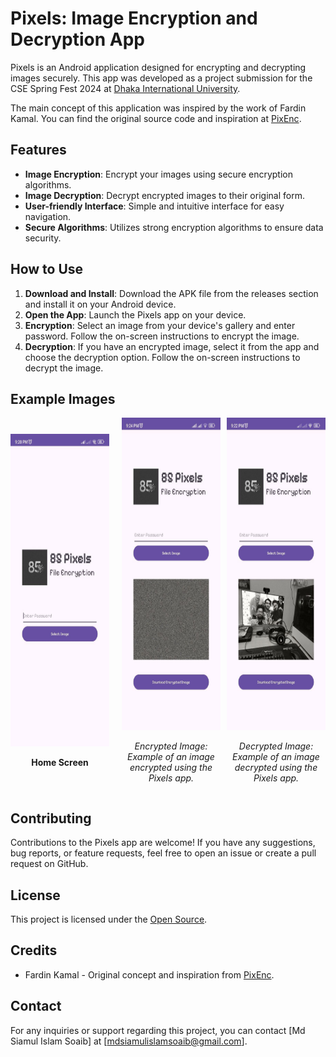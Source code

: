 # Pixels: Image Encryption and Decryption App

Pixels is an Android application designed for encrypting and decrypting images securely. This app was developed as a project submission for the CSE Spring Fest 2024 at [Dhaka International University](https://diu.ac/).

The main concept of this application was inspired by the work of Fardin Kamal. You can find the original source code and inspiration at [PixEnc](https://github.com/fardinkamal62/PixEnc).

## Features

- **Image Encryption**: Encrypt your images using secure encryption algorithms.
- **Image Decryption**: Decrypt encrypted images to their original form.
- **User-friendly Interface**: Simple and intuitive interface for easy navigation.
- **Secure Algorithms**: Utilizes strong encryption algorithms to ensure data security.

## How to Use

1. **Download and Install**: Download the APK file from the releases section and install it on your Android device.
2. **Open the App**: Launch the Pixels app on your device.
3. **Encryption**: Select an image from your device's gallery and enter password. Follow the on-screen instructions to encrypt the image.
4. **Decryption**: If you have an encrypted image, select it from the app and choose the decryption option. Follow the on-screen instructions to decrypt the image.

## Example Images

<div style="display:flex; justify-content:center; align-items:center;">
    <div style="flex:1; margin-right:10px;">
        <img src="https://github.com/mdsiamulislam/AndroidPixEnc/blob/main/image/image1.jpg" alt="Home Screen" height="500">
        <p style="text-align:center;"><b>Home Screen</b></p>
    </div>
    <div style="flex:1; margin-left:10px;">
        <img src="https://github.com/mdsiamulislam/AndroidPixEnc/blob/main/image/image2.jpg" alt="Encrypted Image" height="500">
        <p style="text-align:center;"><i>Encrypted Image: Example of an image encrypted using the Pixels app.</i></p>
    </div>
    <div style="flex:1; margin-left:10px;">
        <img src="https://github.com/mdsiamulislam/AndroidPixEnc/blob/main/image/image3.jpg" alt="Decrypted Image" height="500">
        <p style="text-align:center;"><i>Decrypted Image: Example of an image decrypted using the Pixels app.</i></p>
    </div>
</div>



## Contributing

Contributions to the Pixels app are welcome! If you have any suggestions, bug reports, or feature requests, feel free to open an issue or create a pull request on GitHub.

## License

This project is licensed under the [Open Source](#).

## Credits

- Fardin Kamal - Original concept and inspiration from [PixEnc](https://github.com/fardinkamal62/PixEnc).

## Contact

For any inquiries or support regarding this project, you can contact [Md Siamul Islam Soaib] at [mdsiamulislamsoaib@gmail.com].
